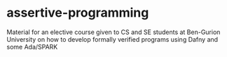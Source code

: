 # assertive-programming
 Material for an elective course given to CS and SE students at Ben-Gurion University on how to develop formally verified programs using Dafny and some Ada/SPARK
